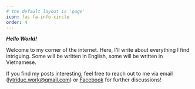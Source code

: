 ```yaml
---
# the default layout is 'page'
icon: fas fa-info-circle
order: 4
---
```


**_Hello World!_**

Welcome to my corner of the internet. Here, I'll write about everything I find intriguing. Some will be written in English, some will be written in Vietnamese.

If you find my posts interesting, feel free to reach out to me via email ([lytriduc.work@gmail.com](mailto:lytriduc.work@gmail.com)) or [Facebook](https://www.facebook.com/lyslog) for further discussions!
